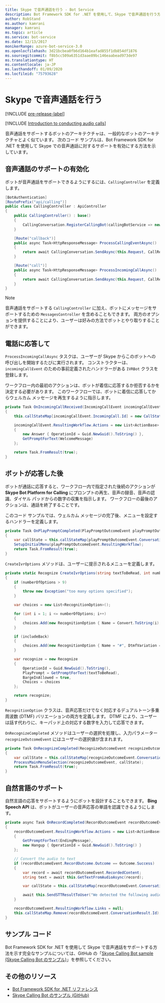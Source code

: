 ```yaml
---
title: Skype で音声通話を行う - Bot Service
description: Bot Framework SDK for .NET を使用して、Skype で音声通話を行う方法について説明します。
author: RobStand
ms.author: kamrani
manager: kamrani
ms.topic: article
ms.service: bot-service
ms.date: 12/13/2017
monikerRange: azure-bot-service-3.0
ms.openlocfilehash: 3d21bcbea0fb6d164b1eafad855f1db854df1876
ms.sourcegitcommit: f8b5cc509a6351d3aae89bc146eaabead973de97
ms.translationtype: HT
ms.contentlocale: ja-JP
ms.lasthandoff: 01/09/2020
ms.locfileid: "75793628"
---
```

# <a name="conduct-audio-calls-with-skype"></a>Skype で音声通話を行う

[!INCLUDE [pre-release-label](../includes/pre-release-label-v3.md)]

[!INCLUDE [Introduction to conducting audio calls](../includes/snippet-audio-call-intro.md)]

音声通話をサポートするボットのアーキテクチャは、一般的なボットのアーキテクチャとよく似ています。 次のコード サンプルは、Bot Framework SDK for .NET を使用して Skype での音声通話に対するサポートを有効にする方法を示しています。 

## <a name="enable-support-for-audio-calls"></a>音声通話のサポートの有効化

ボットが音声通話をサポートできるようにするには、`CallingController` を定義します。

```cs
[BotAuthentication]
[RoutePrefix("api/calling")]
public class CallingController : ApiController
{
    public CallingController() : base()
    {
        CallingConversation.RegisterCallingBot(callingBotService => new IVRBot(callingBotService));
    }

    [Route("callback")]
    public async Task<HttpResponseMessage> ProcessCallingEventAsync()
    {
        return await CallingConversation.SendAsync(this.Request, CallRequestType.CallingEvent);
    }

    [Route("call")]
    public async Task<HttpResponseMessage> ProcessIncomingCallAsync()
    {
        return await CallingConversation.SendAsync(this.Request, CallRequestType.IncomingCall);
    }
}
```

> [!NOTE]
> 音声通話をサポートする `CallingController` に加え、ボットにメッセージをサポートするための `MessagesController` を含めることもできます。 両方のオプションを提供することにより、ユーザーは好みの方法でボットとやり取りすることができます。 <!-- docs on MessagesController are where? -->

## <a name="answer-the-call"></a>電話に応答して

`ProcessIncomingCallAsync` タスクは、ユーザーが Skype からこのボットへの呼び出しを開始するたびに実行されます。
コンストラクターは、`incomingCallEvent` のための事前定義されたハンドラーがある `IVRBot` クラスを登録します。

ワークフロー内の最初のアクションは、ボットが着信に応答するか拒否するかを決定する必要があります。 このワークフローでは、ボットに着信に応答してからウェルカム メッセージを再生するように指示します。 

```cs
private Task OnIncomingCallReceived(IncomingCallEvent incomingCallEvent)
{
    this.callStateMap[incomingCallEvent.IncomingCall.Id] = new CallState(incomingCallEvent.IncomingCall.Participants);

    incomingCallEvent.ResultingWorkflow.Actions = new List<ActionBase>
    {
        new Answer { OperationId = Guid.NewGuid().ToString() },
        GetPromptForText(WelcomeMessage)
    };

    return Task.FromResult(true);
}
```

## <a name="after-the-bot-answers"></a>ボットが応答した後

ボットが通話に応答すると、ワークフロー内で指定された後続のアクションが **Skype Bot Platform for Calling** にプロンプトの再生、音声の録音、音声の認識、ダイヤル パッドからの数字の収集を指示します。 ワークフローの最後のアクションは、通話を終了することです。 

このコード サンプルでは、ウェルカム メッセージの完了後、メニューを設定するハンドラーを定義します。

```cs
private Task OnPlayPromptCompleted(PlayPromptOutcomeEvent playPromptOutcomeEvent)
{
    var callState = this.callStateMap[playPromptOutcomeEvent.ConversationResult.Id];
    SetupInitialMenu(playPromptOutcomeEvent.ResultingWorkflow);
    return Task.FromResult(true);
}
```

`CreateIvrOptions` メソッドは、ユーザーに提示されるメニューを定義します。

```cs
private static Recognize CreateIvrOptions(string textToBeRead, int numberOfOptions, bool includeBack)
{
    if (numberOfOptions > 9)
    {
        throw new Exception("too many options specified");
    }

    var choices = new List<RecognitionOption>();

    for (int i = 1; i <= numberOfOptions; i++)
    {
        choices.Add(new RecognitionOption { Name = Convert.ToString(i), DtmfVariation = (char)('0' + i) });
    }

    if (includeBack)
    {
        choices.Add(new RecognitionOption { Name = "#", DtmfVariation = '#' });
    }

    var recognize = new Recognize
    {
        OperationId = Guid.NewGuid().ToString(),
        PlayPrompt = GetPromptForText(textToBeRead),
        BargeInAllowed = true,
        Choices = choices
    };

    return recognize;
}
```

`RecognitionOption` クラスは、音声応答だけでなく対応するデュアルトーン多重周波数 (DTMF) バリエーションの両方を定義します。 DTMF により、ユーザーは話す代わりに、キーパッド上の対応する数字を入力して応答できます。

`OnRecognizeCompleted` メソッドはユーザーの選択を処理し、入力パラメーター `recognizeOutcomeEvent` にはユーザーの選択値が含まれます。

```cs
private Task OnRecognizeCompleted(RecognizeOutcomeEvent recognizeOutcomeEvent)
{
    var callState = this.callStateMap[recognizeOutcomeEvent.ConversationResult.Id];
    ProcessMainMenuSelection(recognizeOutcomeEvent, callState);
    return Task.FromResult(true);
}
```

## <a name="support-natural-language"></a>自然言語のサポート
自然言語の応答をサポートするようにボットを設計することもできます。 **Bing Speech API** は、ボットがユーザーの音声応答の単語を認識できるようにします。

```cs
private async Task OnRecordCompleted(RecordOutcomeEvent recordOutcomeEvent)
{
    recordOutcomeEvent.ResultingWorkflow.Actions = new List<ActionBase>
    {
        GetPromptForText(EndingMessage),
        new Hangup { OperationId = Guid.NewGuid().ToString() }
    };

    // Convert the audio to text
    if (recordOutcomeEvent.RecordOutcome.Outcome == Outcome.Success)
    {
        var record = await recordOutcomeEvent.RecordedContent;
        string text = await this.GetTextFromAudioAsync(record);

        var callState = this.callStateMap[recordOutcomeEvent.ConversationResult.Id];

        await this.SendSTTResultToUser("We detected the following audio: " + text, callState.Participants);
    }

    recordOutcomeEvent.ResultingWorkflow.Links = null;
    this.callStateMap.Remove(recordOutcomeEvent.ConversationResult.Id);
}
```

## <a name="sample-code"></a>サンプル コード

Bot Framework SDK for .NET を使用して Skype で音声通話をサポートする方法を示す完全なサンプルについては、GitHub の「<a href="https://github.com/Microsoft/BotBuilder-Samples/tree/master/CSharp/skype-CallingBot" target="_blank">Skype Calling Bot sample (Skype Calling Bot のサンプル)</a>」を参照してください。

## <a name="additional-resources"></a>その他のリソース

- <a href="/dotnet/api/?view=botbuilder-3.11.0" target="_blank">Bot Framework SDK for .NET リファレンス</a>
- <a href="https://github.com/Microsoft/BotBuilder-Samples/tree/master/CSharp/skype-CallingBot" target="_blank">Skype Calling Bot のサンプル (GitHub)</a>
